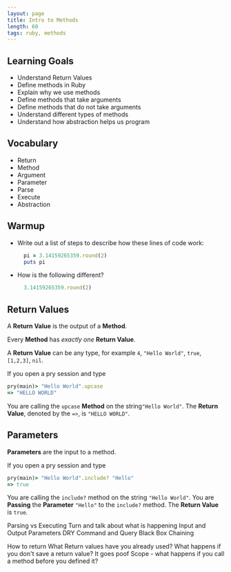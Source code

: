 ```yaml
---
layout: page
title: Intro to Methods
length: 60
tags: ruby, methods
---
```


## Learning Goals

* Understand Return Values
* Define methods in Ruby
* Explain why we use methods
* Define methods that take arguments
* Define methods that do not take arguments
* Understand different types of methods
* Understand how abstraction helps us program

## Vocabulary
* Return
* Method
* Argument
* Parameter
* Parse
* Execute
* Abstraction

## Warmup

* Write out a list of steps to describe how these lines of code work:
  ```ruby
    pi = 3.14159265359.round(2)
    puts pi
  ```
* How is the following different?
  ```ruby
    3.14159265359.round(2)
  ```

## Return Values

A **Return Value** is the output of a **Method**.

Every **Method** has *exactly one* **Return Value**.

A **Return Value** can be any type, for example `4`, `"Hello World"`, `true`, `[1,2,3]`, `nil`.

If you open a pry session and type

```ruby
pry(main)> "Hello World".upcase
=> "HELLO WORLD"
```

You are calling the `upcase` **Method** on the string`"Hello World"`. The **Return Value**, denoted by the `=>`, is `"HELLO WORLD"`.

## Parameters

**Parameters** are the input to a method.

If you open a pry session and type

```ruby
pry(main)> "Hello World".include? "Hello"
=> true
```

You are calling the `include?` method on the string `"Hello World"`. You are **Passing** the **Parameter** `"Hello"` to the `include?` method. The **Return Value** is `true`. 






Parsing vs Executing
  Turn and talk about what is happening
Input and Output
Parameters
DRY
Command and Query
Black Box
Chaining


How to return
What Return values have you already used?
What happens if you don't save a return value?
  It goes poof
Scope - what happens if you call a method before you defined it?
